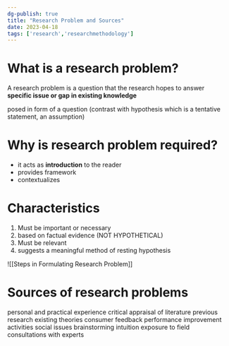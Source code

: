 ```yaml
---
dg-publish: true
title: "Research Problem and Sources"
date: 2023-04-18
tags: ['research','researchmethodology']
---
```

# What is a research problem?

A research problem is a question that the research hopes to answer 
**specific issue or gap in existing knowledge**

posed in form of a question 
(contrast with hypothesis which is a tentative statement, an assumption)

# Why is research problem required? 
- it acts as **introduction** to the reader 
- provides framework 
- contextualizes 

# Characteristics 
1. Must be important or necessary
2. based on factual evidence (NOT HYPOTHETICAL)
3. Must be relevant 
4. suggests a meaningful method of resting hypothesis 

![[Steps in Formulating Research Problem]]


# Sources of research problems 
personal and practical experience
critical appraisal of literature
previous research
existing theories
consumer feedback
performance improvement activities
social issues
brainstorming
intuition 
exposure to field
consultations with experts 

